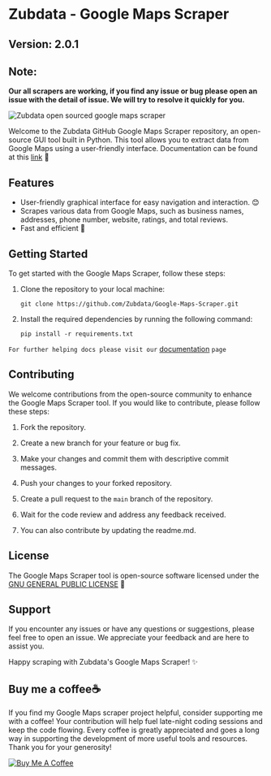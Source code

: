 # Zubdata - Google Maps Scraper

## Version: 2.0.1

## Note: 
**Our all scrapers are working, if you find any issue or bug please open an issue with the detail of issue. We will try to resolve it quickly for you.**

<img src="Readme assets/zubdata google maps scraper.jpg" alt="Zubdata open sourced google maps scraper">

Welcome to the Zubdata GitHub Google Maps Scraper repository, an open-source GUI tool built in Python. This tool allows you to extract data from Google Maps using a user-friendly interface.
Documentation can be found at this [link](https://zubdata.com/tools/google-maps-scraper) 🔗

## Features

- User-friendly graphical interface for easy navigation and interaction. 😊
- Scrapes various data from Google Maps, such as business names, addresses, phone number, website, ratings, and total reviews.
- Fast and efficient 🚀

## Getting Started

To get started with the Google Maps Scraper, follow these steps:

1. Clone the repository to your local machine:

   ```shell
   git clone https://github.com/Zubdata/Google-Maps-Scraper.git
   ```

2. Install the required dependencies by running the following command:
   ```shell
   pip install -r requirements.txt
   ```

`For further helping docs please visit our` [documentation](https://zubdata.com/tools/google-maps-scraper/) `page`

## Contributing

We welcome contributions from the open-source community to enhance the Google Maps Scraper tool. If you would like to contribute, please follow these steps:

1. Fork the repository.

2. Create a new branch for your feature or bug fix.

3. Make your changes and commit them with descriptive commit messages.

4. Push your changes to your forked repository.

5. Create a pull request to the `main` branch of the repository.

6. Wait for the code review and address any feedback received.

7. You can also contribute by updating the readme.md.

## License

The Google Maps Scraper tool is open-source software licensed under the [GNU GENERAL PUBLIC LICENSE](https://github.com/Zubdata/Google-Maps-Scraper/blob/main/LICENSE) 📜

## Support

If you encounter any issues or have any questions or suggestions, please feel free to open an issue. We appreciate your feedback and are here to assist you.

Happy scraping with Zubdata's Google Maps Scraper! ✨

## Buy me a coffee☕

If you find my Google Maps scraper project helpful, consider supporting me with a coffee! Your contribution will help fuel late-night coding sessions and keep the code flowing. Every coffee is greatly appreciated and goes a long way in supporting the development of more useful tools and resources. Thank you for your generosity!

[![Buy Me A Coffee](https://img.buymeacoffee.com/button-api/?slug=zubdata&button_colour=FFDD00&font_colour=000000&font_family=Lato&outline_colour=000000&coffee_colour=ffffff)](https://www.buymeacoffee.com/zubdata)
